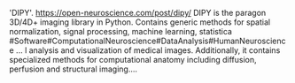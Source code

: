 'DIPY'. https://open-neuroscience.com/post/dipy/
DIPY is the paragon 3D/4D+ imaging library in Python. Contains generic methods for spatial normalization, signal processing, machine learning, statistica #Software#ComputationalNeuroscience#DataAnalysis#HumanNeuroscience ...
l analysis and visualization of medical images. Additionally, it contains specialized methods for computational anatomy including diffusion, perfusion and structural imaging....
